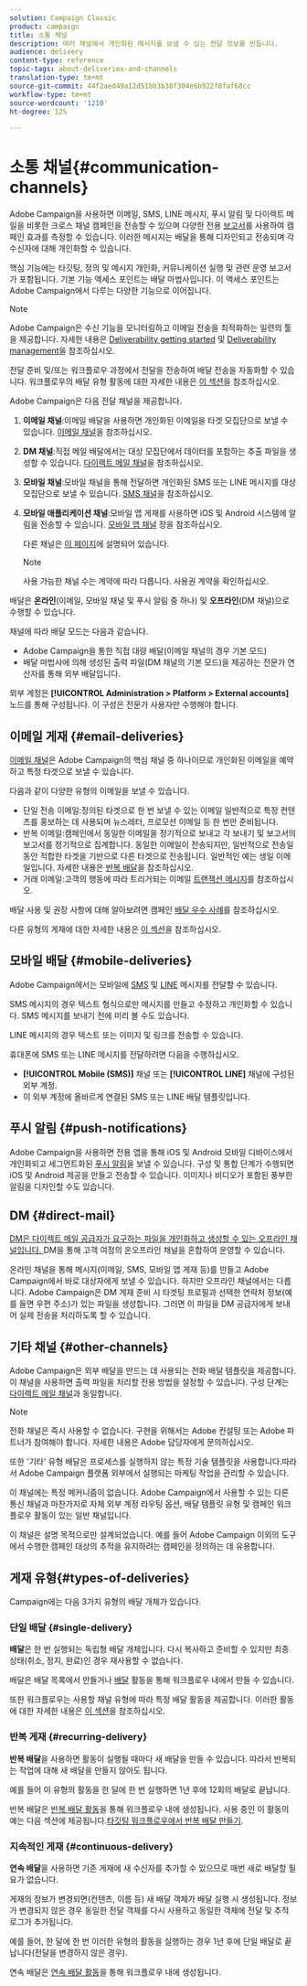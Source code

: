 ```yaml
---
solution: Campaign Classic
product: campaign
title: 소통 채널
description: 여러 채널에서 개인화된 메시지를 보낼 수 있는 전달 정보를 만듭니다.
audience: delivery
content-type: reference
topic-tags: about-deliveries-and-channels
translation-type: tm+mt
source-git-commit: 44f2aed49a12d51bb3b38f304e6b922f0faf68cc
workflow-type: tm+mt
source-wordcount: '1210'
ht-degree: 12%

---
```



# 소통 채널{#communication-channels}

Adobe Campaign을 사용하면 이메일, SMS, LINE 메시지, 푸시 알림 및 다이렉트 메일을 비롯한 크로스 채널 캠페인을 전송할 수 있으며 다양한 전용 [보고서](../../reporting/using/delivery-reports.md)를 사용하여 캠페인 효과를 측정할 수 있습니다. 이러한 메시지는 배달을 통해 디자인되고 전송되며 각 수신자에 대해 개인화할 수 있습니다.

핵심 기능에는 타깃팅, 정의 및 메시지 개인화, 커뮤니케이션 실행 및 관련 운영 보고서가 포함됩니다. 기본 기능 액세스 포인트는 배달 마법사입니다. 이 액세스 포인트는 Adobe Campaign에서 다루는 다양한 기능으로 이어집니다.

>[!NOTE]
>
>Adobe Campaign은 수신 기능을 모니터링하고 이메일 전송을 최적화하는 일련의 툴을 제공합니다. 자세한 내용은 [Deliverability getting started](../../delivery/using/deliverability-key-points.md) 및 [Deliverability management](../../delivery/using/about-deliverability.md)을 참조하십시오.

전달 준비 및/또는 워크플로우 과정에서 전달을 전송하여 배달 전송을 자동화할 수 있습니다. 워크플로우의 배달 유형 활동에 대한 자세한 내용은 [이 섹션](../../workflow/using/about-action-activities.md)을 참조하십시오.

Adobe Campaign은 다음 전달 채널을 제공합니다.

1. **이메일 채널**:이메일 배달을 사용하면 개인화된 이메일을 타겟 모집단으로 보낼 수 있습니다. [이메일 채널](../../delivery/using/about-email-channel.md)을 참조하십시오.
1. **DM 채널**:직접 메일 배달에서는 대상 모집단에서 데이터를 포함하는 추출 파일을 생성할 수 있습니다. [다이렉트 메일 채널](../../delivery/using/about-direct-mail-channel.md)을 참조하십시오.
1. **모바일 채널**:모바일 채널을 통해 전달하면 개인화된 SMS 또는 LINE 메시지를 대상 모집단으로 보낼 수 있습니다. [SMS 채널](../../delivery/using/sms-channel.md)을 참조하십시오.
1. **모바일 애플리케이션 채널**:모바일 앱 게재를 사용하면 iOS 및 Android 시스템에 알림을 전송할 수 있습니다. [모바일 앱 채널](../../delivery/using/about-mobile-app-channel.md) 장을 참조하십시오.

   다른 채널은 [이 페이지](../../delivery/using/steps-about-delivery-creation-steps.md#other-channels)에 설명되어 있습니다.

   >[!NOTE]
   >
   >사용 가능한 채널 수는 계약에 따라 다릅니다. 사용권 계약을 확인하십시오.

배달은 **온라인**(이메일, 모바일 채널 및 푸시 알림 중 하나) 및 **오프라인**(DM 채널)으로 수행할 수 있습니다.

채널에 따라 배달 모드는 다음과 같습니다.

* Adobe Campaign을 통한 직접 대량 배달(이메일 채널의 경우 기본 모드)
* 배달 마법사에 의해 생성된 출력 파일(DM 채널의 기본 모드)을 제공하는 전문가 연산자를 통해 외부 배달입니다.

외부 계정은 **[!UICONTROL Administration > Platform > External accounts]** 노드를 통해 구성됩니다. 이 구성은 전문가 사용자만 수행해야 합니다.

## 이메일 게재 {#email-deliveries}

[이메일 채널](../../delivery/using/about-email-channel.md)은 Adobe Campaign의 핵심 채널 중 하나이므로 개인화된 이메일을 예약하고 특정 타겟으로 보낼 수 있습니다.

다음과 같이 다양한 유형의 이메일을 보낼 수 있습니다.

* 단일 전송 이메일:정의된 타겟으로 한 번 보낼 수 있는 이메일 일반적으로 특정 컨텐츠를 홍보하는 데 사용되며 뉴스레터, 프로모션 이메일 등 한 번만 준비됩니다.
* 반복 이메일:캠페인에서 동일한 이메일을 정기적으로 보내고 각 보내기 및 보고서의 보고서를 정기적으로 집계합니다. 동일한 이메일이 전송되지만, 일반적으로 전송일 동안 적합한 타겟을 기반으로 다른 타겟으로 전송됩니다. 일반적인 예는 생일 이메일입니다. 자세한 내용은 [반복 배달](../../workflow/using/recurring-delivery.md)을 참조하십시오.
* 거래 이메일:고객의 행동에 따라 트리거되는 이메일 [트랜잭션 메시지](../../message-center/using/about-transactional-messaging.md)를 참조하십시오.

배달 사용 및 권장 사항에 대해 알아보려면 캠페인 [배달 우수 사례](../../delivery/using/delivery-best-practices.md)를 참조하십시오.

다른 유형의 게재에 대한 자세한 내용은 [이 섹션](#types-of-deliveries)을 참조하십시오.

## 모바일 배달 {#mobile-deliveries}

Adobe Campaign에서는 모바일에 [SMS](../../delivery/using/sms-channel.md) 및 [LINE](../../delivery/using/line-channel.md) 메시지를 전달할 수 있습니다.

SMS 메시지의 경우 텍스트 형식으로만 메시지를 만들고 수정하고 개인화할 수 있습니다. SMS 메시지를 보내기 전에 미리 볼 수도 있습니다.

LINE 메시지의 경우 텍스트 또는 이미지 및 링크를 전송할 수 있습니다.

휴대폰에 SMS 또는 LINE 메시지를 전달하려면 다음을 수행하십시오.

* **[!UICONTROL Mobile (SMS)]** 채널 또는 **[!UICONTROL LINE]** 채널에 구성된 외부 계정.
* 이 외부 계정에 올바르게 연결된 SMS 또는 LINE 배달 템플릿입니다.

## 푸시 알림 {#push-notifications}

Adobe Campaign을 사용하면 전용 앱을 통해 iOS 및 Android 모바일 디바이스에서 개인화되고 세그먼트화된 [푸시 알림](../../delivery/using/about-mobile-app-channel.md)을 보낼 수 있습니다. 구성 및 통합 단계가 수행되면 iOS 및 Android 제공을 만들고 전송할 수 있습니다. 이미지나 비디오가 포함된 풍부한 알림을 디자인할 수도 있습니다.

## DM {#direct-mail}

[DM은 다이렉트 메일 공급자가 요구하는 파일을 개인화하고 생성할 수 있는 오프라인 채널입니다. ](../../delivery/using/about-direct-mail-channel.md) DM을 통해 고객 여정의 온오프라인 채널을 혼합하여 운영할 수 있습니다.

온라인 채널을 통해 메시지(이메일, SMS, 모바일 앱 게재 등)를 만들고 Adobe Campaign에서 바로 대상자에게 보낼 수 있습니다. 하지만 오프라인 채널에서는 다릅니다. Adobe Campaign은 DM 게재 준비 시 타겟팅 프로필과 선택한 연락처 정보(예를 들면 우편 주소)가 있는 파일을 생성합니다. 그러면 이 파일을 DM 공급자에게 보내어 실제 전송을 처리하도록 할 수 있습니다.

## 기타 채널 {#other-channels}

Adobe Campaign은 외부 배달을 만드는 데 사용되는 전화 배달 템플릿을 제공합니다. 이 채널을 사용하면 출력 파일을 처리할 전용 방법을 설정할 수 있습니다. 구성 단계는 [다이렉트 메일 채널](../../delivery/using/about-direct-mail-channel.md)과 동일합니다.

>[!NOTE]
>
>전화 채널은 즉시 사용할 수 없습니다. 구현을 위해서는 Adobe 컨설팅 또는 Adobe 파트너가 참여해야 합니다. 자세한 내용은 Adobe 담당자에게 문의하십시오.

또한 &#39;기타&#39; 유형 배달은 프로세스를 실행하지 않는 특정 기술 템플릿을 사용합니다.따라서 Adobe Campaign 플랫폼 외부에서 실행되는 마케팅 작업을 관리할 수 있습니다.

이 채널에는 특정 메커니즘이 없습니다. Adobe Campaign에서 사용할 수 있는 다른 통신 채널과 마찬가지로 자체 외부 계정 라우팅 옵션, 배달 템플릿 유형 및 캠페인 워크플로우 활동이 있는 일반 채널입니다.

이 채널은 설명 목적으로만 설계되었습니다. 예를 들어 Adobe Campaign 이외의 도구에서 수행한 캠페인 대상의 추적을 유지하려는 캠페인을 정의하는 데 유용합니다.

## 게재 유형{#types-of-deliveries}

Campaign에는 다음 3가지 유형의 배달 개체가 있습니다.

### 단일 배달 {#single-delivery}

**배달**&#x200B;은 한 번 실행되는 독립형 배달 개체입니다. 다시 복사하고 준비할 수 있지만 최종 상태(취소, 정지, 완료)인 경우 재사용할 수 없습니다.

배달은 배달 목록에서 만들거나 [배달](../../workflow/using/delivery.md) 활동을 통해 워크플로우 내에서 만들 수 있습니다.

또한 워크플로우는 사용할 채널 유형에 따라 특정 배달 활동을 제공합니다. 이러한 활동에 대한 자세한 내용은 [이 섹션](../../workflow/using/cross-channel-deliveries.md)을 참조하십시오.

### 반복 게재 {#recurring-delivery}

**반복 배달**&#x200B;을 사용하면 활동이 실행될 때마다 새 배달을 만들 수 있습니다. 따라서 반복되는 작업에 대해 새 배달을 만들지 않아도 됩니다.

예를 들어 이 유형의 활동을 한 달에 한 번 실행하면 1년 후에 12회의 배달로 끝납니다.

반복 배달은 [반복 배달 활동](../../workflow/using/recurring-delivery.md)을 통해 워크플로우 내에 생성됩니다. 사용 중인 이 활동의 예는 다음 섹션에 제공됩니다.[타깃팅 워크플로우에서 반복 배달 만들기](../../workflow/using/sending-a-birthday-email.md#creating-a-recurring-delivery-in-a-targeting-workflow).

### 지속적인 게재 {#continuous-delivery}

**연속 배달**&#x200B;을 사용하면 기존 게재에 새 수신자를 추가할 수 있으므로 매번 새로 배달할 필요가 없습니다.

게재의 정보가 변경되면(컨텐츠, 이름 등) 새 배달 객체가 배달 실행 시 생성됩니다. 정보가 변경되지 않은 경우 동일한 전달 객체를 다시 사용하고 동일한 객체에 전달 및 추적 로그가 추가됩니다.

예를 들어, 한 달에 한 번 이러한 유형의 활동을 실행하는 경우 1년 후에 단일 배달로 끝납니다(전달을 변경하지 않은 경우).

연속 배달은 [연속 배달 활동](../../workflow/using/continuous-delivery.md)을 통해 워크플로우 내에 생성됩니다.
